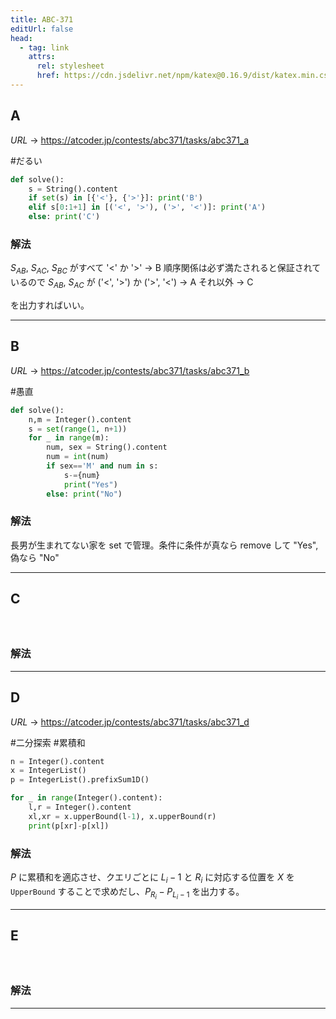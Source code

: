 ```yaml
---
title: ABC-371
editUrl: false
head:
  - tag: link
    attrs:
      rel: stylesheet
      href: https://cdn.jsdelivr.net/npm/katex@0.16.9/dist/katex.min.css
---
```


## A

$URL\:\to$ <https://atcoder.jp/contests/abc371/tasks/abc371_a>

\#だるい

```python
def solve():
    s = String().content
    if set(s) in [{'<'}, {'>'}]: print('B')
    elif s[0:1+1] in [('<', '>'), ('>', '<')]: print('A')
    else: print('C')
```

### 解法

$S_{AB}, \ S_{AC},\ S_{BC}$ がすべて '<' か '>' -> B
順序関係は必ず満たされると保証されているので $S_{AB}, \ S_{AC}$ が ('<', '>') か ('>', '<') -> A
それ以外 $\to$ C

を出力すればいい。

***

## B

$URL\:\to$ <https://atcoder.jp/contests/abc371/tasks/abc371_b>

\#愚直

```python
def solve():
    n,m = Integer().content
    s = set(range(1, n+1))
    for _ in range(m):
        num, sex = String().content
        num = int(num)
        if sex=='M' and num in s:
            s-={num}
            print("Yes")
        else: print("No")
```

### 解法

長男が生まれてない家を set で管理。条件に条件が真なら remove して "Yes", 偽なら "No"

***

## C

#

```python
```

### 解法

***

## D

$URL\:\to$ <https://atcoder.jp/contests/abc371/tasks/abc371_d>

\#二分探索 #累積和

```python
n = Integer().content
x = IntegerList()
p = IntegerList().prefixSum1D()

for _ in range(Integer().content):
	l,r = Integer().content
	xl,xr = x.upperBound(l-1), x.upperBound(r)
	print(p[xr]-p[xl])
```

### 解法

$P$ に累積和を適応させ、クエリごとに $L_{i}-1$ と $R_{i}$ に対応する位置を $X$ を `UpperBound` することで求めだし、$P_{R_{i}}-P_{L_{i}-1}$ を出力する。

***

## E

#

```python
```

### 解法

***
